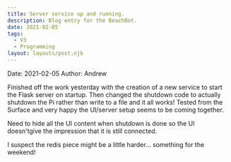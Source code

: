 ```yaml
---
title: Server service up and running.
description: Blog entry for the BeachBot.
date: 2021-02-05
tags:
  - V3
  - Programming
layout: layouts/post.njk
---
```

Date: 2021-02-05
Author: Andrew

Finished off the work yesterday with the creation of a new service to start the Flask server on startup. Then changed the shutdown code to actually shutdown the Pi rather than write to a file and it all works! Tested from the Surface and very happy the UI/server setup seems to be coming together. 

Need to hide all the UI content when shutdown is done so the UI doesn'tgive the impression that it is still connected. 

I suspect the redis piece might be a little harder... something for the weekend!

